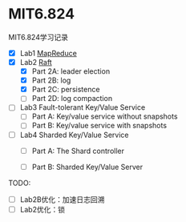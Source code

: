 # MIT6.824
MIT6.824学习记录
- [x] Lab1 [MapReduce](./src/mr)
- [x] Lab2 [Raft](./src/raft)
  - [x] Part 2A: leader election 
  - [x] Part 2B: log
  - [x] Part 2C: persistence
  - [ ] Part 2D: log compaction
- [ ] Lab3 Fault-tolerant Key/Value Service
  - [ ] Part A: Key/value service without snapshots 
  - [ ] Part B: Key/value service with snapshots  
- [ ] Lab4  Sharded Key/Value Service
  - [ ] Part A: The Shard controller
  - [ ] Part B: Sharded Key/Value Server


TODO:
- [ ] Lab2B优化：加速日志回溯
- [ ] Lab2优化：锁 
